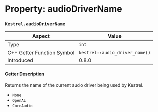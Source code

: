 
# Property: audioDriverName
### `Kestrel.audioDriverName`

| Aspect | Value |
| --- | --- |
| Type | `int` |
| C++ Getter Function Symbol | `kestrel::audio_driver_name()` |
| Introduced | 0.8.0 |

#### Getter Description
Returns the name of the current audio driver being used by Kestrel.
- `None`
- `OpenAL`
- `CoreAudio`
